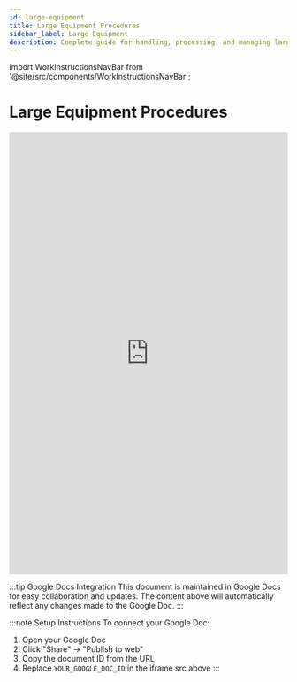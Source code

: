 ```yaml
---
id: large-equipment
title: Large Equipment Procedures
sidebar_label: Large Equipment
description: Complete guide for handling, processing, and managing large equipment and machinery
---
```


import WorkInstructionsNavBar from '@site/src/components/WorkInstructionsNavBar';

<WorkInstructionsNavBar />

# Large Equipment Procedures

<iframe 
  src="https://docs.google.com/document/d/e/2PACX-1vTXJLpP7m0F4b2Z4MWDc-nLcjnzZOLBYTfMkfCKx1PQg71OlQjq4flzfrQq_l-1zclKcMfYUxMVW5Yw/pub?embedded=true"
  width="100%" 
  height="800px" 
  frameBorder="0"
  style={{border: "none"}}>
</iframe>

:::tip Google Docs Integration
This document is maintained in Google Docs for easy collaboration and updates. The content above will automatically reflect any changes made to the Google Doc.
:::

:::note Setup Instructions
To connect your Google Doc:
1. Open your Google Doc
2. Click "Share" → "Publish to web"
3. Copy the document ID from the URL
4. Replace `YOUR_GOOGLE_DOC_ID` in the iframe src above
:::